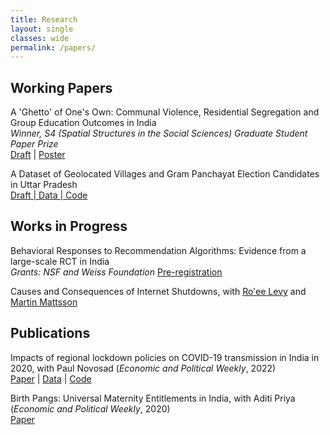 ```yaml
---
title: Research
layout: single
classes: wide
permalink: /papers/
---
```


## Working Papers
A 'Ghetto' of One's Own: Communal Violence, Residential Segregation and Group Education Outcomes in India
<br>
*Winner, S4 (Spatial Structures in the Social Sciences) Graduate Student Paper Prize*
<br>
[Draft](https://osf.io/preprints/socarxiv/265r3/) | [Poster](https://drive.google.com/file/d/1rMSgrlyeTL2pX4WoLIBIlpKUDSLvxAwi/view?usp=sharing)

A Dataset of Geolocated Villages and Gram Panchayat Election Candidates in Uttar Pradesh
<br>
[Draft | Data | Code](https://osf.io/preprints/socarxiv/d6w2h/)

## Works in Progress
Behavioral Responses to Recommendation Algorithms: Evidence from a large-scale RCT in India
<br>
*Grants: NSF and Weiss Foundation*
[Pre-registration](https://www.socialscienceregistry.org/trials/10933)

Causes and Consequences of Internet Shutdowns, with [Ro'ee Levy](https://www.roeelevy.com/) and [Martin Mattsson](https://www.martin-mattsson.com/)

## Publications

Impacts of regional lockdown policies on COVID-19 transmission in India in 2020, with Paul Novosad (_Economic and Political Weekly_, 2022)
<br>
[Paper](https://www.medrxiv.org/content/10.1101/2021.08.09.21261277v1) | [Data](https://github.com/devdatalab/paper-kalra-novosad-india-npi/tree/main/clean_data) | [Code](https://github.com/devdatalab/paper-kalra-novosad-india-npi/tree/main/b)

Birth Pangs: Universal Maternity Entitlements in India, with Aditi Priya (_Economic and Political Weekly_, 2020)
<br>
[Paper](https://papers.ssrn.com/sol3/papers.cfm?abstract_id=3486671)
